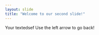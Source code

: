 ```yaml
---
layout: slide
title: "Welcome to our second slide!"
---
```

Your textedsef
Use the left arrow to go back!
